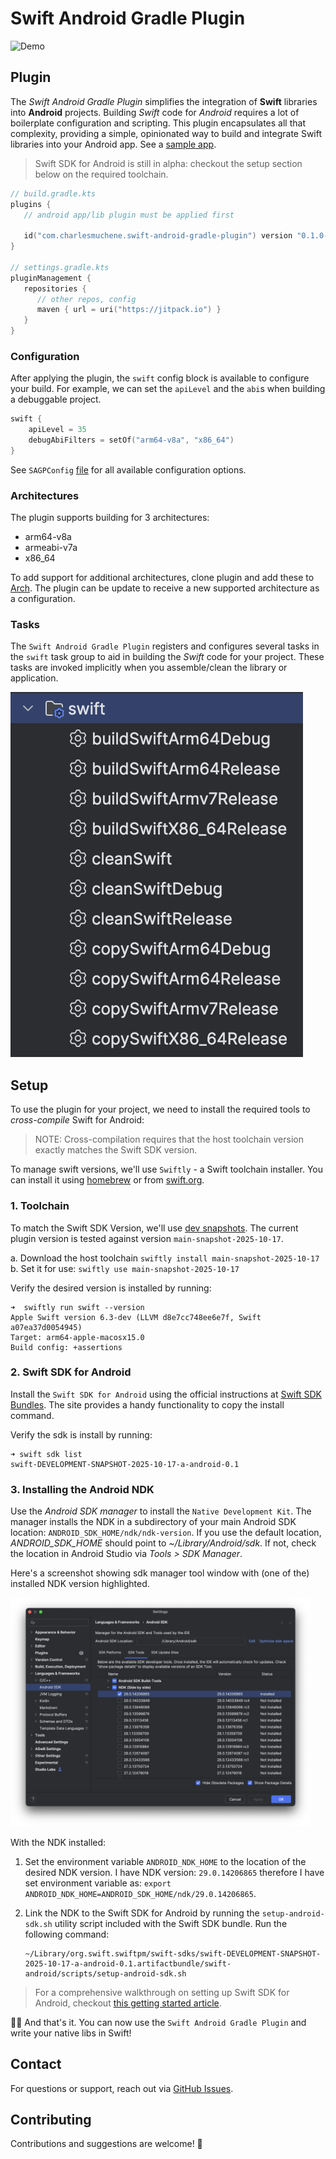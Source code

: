# Swift Android Gradle Plugin

<img src="media/app.gif" alt="Demo" width="480">

## Plugin

The _Swift Android Gradle Plugin_ simplifies the integration of **Swift** libraries into **Android** projects. Building _Swift_ code for _Android_ requires a lot of boilerplate configuration and scripting. This plugin encapsulates all that complexity, providing a simple, opinionated way to build and integrate Swift libraries into your Android app.
See a [sample app](./sample).

> Swift SDK for Android is still in alpha: checkout the setup section below on the required toolchain.

```kotlin
// build.gradle.kts
plugins {
   // android app/lib plugin must be applied first

   id("com.charlesmuchene.swift-android-gradle-plugin") version "0.1.0-alpha"
}

// settings.gradle.kts
pluginManagement {
   repositories {
      // other repos, config
      maven { url = uri("https://jitpack.io") }
   }
}
```

### Configuration

After applying the plugin, the `swift` config block is available to configure your build. For example, we can set the `apiLevel` and the `abi`s when building a debuggable project.

```kotlin
swift {
    apiLevel = 35
    debugAbiFilters = setOf("arm64-v8a", "x86_64")
}
```

See `SAGPConfig` [file](plugin/src/main/java/com/charlesmuchene/plugin/SAGPConfig.kt) for all available configuration options.

### Architectures

The plugin supports building for 3 architectures:

- arm64-v8a
- armeabi-v7a
- x86_64

To add support for additional architectures, clone plugin and add these to [Arch](./plugin/src/main/java/com/charlesmuchene/plugin/utils/Arch.kt). The plugin can be update to receive a new supported architecture as a configuration.

### Tasks

The `Swift Android Gradle Plugin` registers and configures several tasks in the `swift` task group to aid in building the _Swift_ code for your project. These tasks are invoked implicitly when you assemble/clean the library or application.

![Tasks](./media/tasks.png)

## Setup

To use the plugin for your project, we need to install the required tools to _cross-compile_ Swift for Android:

> NOTE: Cross-compilation requires that the host toolchain version exactly matches the Swift SDK version.

To manage swift versions, we'll use `Swiftly` - a Swift toolchain installer. You can install it using [homebrew](https://formulae.brew.sh/formula/swiftly#default) or from [swift.org](https://www.swift.org/install/macos/swiftly/).

### 1. Toolchain

To match the Swift SDK Version, we'll use [dev snapshots](https://www.swift.org/install/macos/#development-snapshots). The current plugin version is tested against version `main-snapshot-2025-10-17`.

a. Download the host toolchain `swiftly install main-snapshot-2025-10-17`
b. Set it for use: `swiftly use main-snapshot-2025-10-17`

Verify the desired version is installed by running:

```shell
➜  swiftly run swift --version
Apple Swift version 6.3-dev (LLVM d8e7cc748ee6e7f, Swift a07ea37d0054945)
Target: arm64-apple-macosx15.0
Build config: +assertions
```

### 2. Swift SDK for Android

Install the `Swift SDK for Android` using the official instructions at [Swift SDK Bundles](https://www.swift.org/install/macos/#swift-sdk-buindles-dev). The site provides a handy functionality to copy the install command.

Verify the sdk is install by running:

```shell
➜ swift sdk list
swift-DEVELOPMENT-SNAPSHOT-2025-10-17-a-android-0.1
```

### 3. Installing the Android NDK

Use the _Android SDK manager_ to install the `Native Development Kit`. The manager installs the NDK in a subdirectory of your main Android SDK location: `ANDROID_SDK_HOME/ndk/ndk-version`. If you use the default location, _ANDROID_SDK_HOME_ should point to _~/Library/Android/sdk_. If not, check the location in Android Studio via _Tools > SDK Manager_.

Here's a screenshot showing sdk manager tool window with (one of the) installed NDK version highlighted.

<img src="media/sdk-manager.png" alt="Demo" width="480">

With the NDK installed:

1. Set the environment variable `ANDROID_NDK_HOME` to the location of the desired NDK version.
   I have NDK version: `29.0.14206865` therefore I have set environment variable as: `export ANDROID_NDK_HOME=ANDROID_SDK_HOME/ndk/29.0.14206865`.

2. Link the NDK to the Swift SDK for Android by running the `setup-android-sdk.sh` utility script included with the Swift SDK bundle. Run the following command:

   ```shell
   ~/Library/org.swift.swiftpm/swift-sdks/swift-DEVELOPMENT-SNAPSHOT-2025-10-17-a-android-0.1.artifactbundle/swift-android/scripts/setup-android-sdk.sh
   ```

> For a comprehensive walkthrough on setting up Swift SDK for Android, checkout [this getting started article](https://www.swift.org/documentation/articles/swift-sdk-for-android-getting-started.html).

😮‍💨 And that's it. You can now use the `Swift Android Gradle Plugin` and write your native libs in Swift!

## Contact

For questions or support, reach out via [GitHub Issues](https://github.com/charlesmuchene/SwiftAndroidGradlePlugin/issues).

## Contributing

Contributions and suggestions are welcome! 🎉
